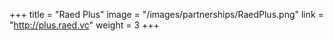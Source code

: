 +++
title = "Raed Plus"
image = "/images/partnerships/RaedPlus.png"
link = "http://plus.raed.vc"
weight = 3
+++
